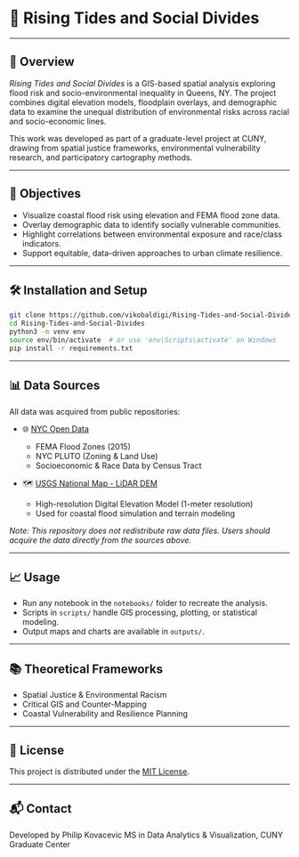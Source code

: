 # 🌊 Rising Tides and Social Divides

---

## 📖 Overview

*Rising Tides and Social Divides* is a GIS-based spatial analysis exploring flood risk and socio-environmental inequality in Queens, NY. The project combines digital elevation models, floodplain overlays, and demographic data to examine the unequal distribution of environmental risks across racial and socio-economic lines.

This work was developed as part of a graduate-level project at CUNY, drawing from spatial justice frameworks, environmental vulnerability research, and participatory cartography methods.

---

## 🎯 Objectives

- Visualize coastal flood risk using elevation and FEMA flood zone data.
- Overlay demographic data to identify socially vulnerable communities.
- Highlight correlations between environmental exposure and race/class indicators.
- Support equitable, data-driven approaches to urban climate resilience.

---

## 🛠️ Installation and Setup

```bash
git clone https://github.com/vikobaldigi/Rising-Tides-and-Social-Divides.git
cd Rising-Tides-and-Social-Divides
python3 -m venv env
source env/bin/activate  # or use 'env\Scripts\activate' on Windows
pip install -r requirements.txt
```

---

## 📊 Data Sources

All data was acquired from public repositories:

- 🌐 [NYC Open Data](https://opendata.cityofnewyork.us/)  
  - FEMA Flood Zones (2015)
  - NYC PLUTO (Zoning & Land Use)
  - Socioeconomic & Race Data by Census Tract

- 🗺️ [USGS National Map - LiDAR DEM](https://apps.nationalmap.gov/viewer/)  
  - High-resolution Digital Elevation Model (1-meter resolution)
  - Used for coastal flood simulation and terrain modeling

*Note: This repository does not redistribute raw data files. Users should acquire the data directly from the sources above.*

---

## 📈 Usage

- Run any notebook in the `notebooks/` folder to recreate the analysis.
- Scripts in `scripts/` handle GIS processing, plotting, or statistical modeling.
- Output maps and charts are available in `outputs/`.

---

## 📚 Theoretical Frameworks

- Spatial Justice & Environmental Racism
- Critical GIS and Counter-Mapping
- Coastal Vulnerability and Resilience Planning
  
---

## 📄 License

This project is distributed under the [MIT License](LICENSE).

---

## 📬 Contact

Developed by Philip Kovacevic 
MS in Data Analytics & Visualization, CUNY Graduate Center
